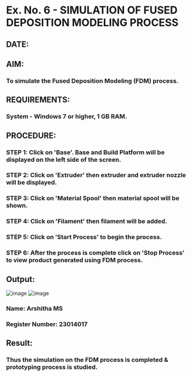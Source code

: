# Ex. No. 6 - SIMULATION OF FUSED DEPOSITION MODELING PROCESS

## DATE: 
## AIM:
### To simulate the Fused Deposition Modeling (FDM) process.

## REQUIREMENTS:
### System - Windows 7 or higher, 1 GB RAM.

## PROCEDURE:
### STEP 1: Click on 'Base'. Base and Build Platform will be displayed on the left side of the screen.
### STEP 2: Click on 'Extruder' then extruder and extruder nozzle will be displayed.
### STEP 3: Click on 'Material Spool' then material spool will be shown.
### STEP 4: Click on 'Filament' then filament will be added.
### STEP 5: Click on 'Start Process' to begin the process.
### STEP 6: After the process is complete click on 'Stop Process' to view product generated using FDM process.

## Output:
![image](https://github.com/arshitha7/Ex.-No---6.-SIMULATION-OF-FUSED-DEPOSITION-MODELING-PROCESS/assets/144979143/19db015d-cd26-423a-a7b6-1034a8556a44)
![image](https://github.com/arshitha7/Ex.-No---6.-SIMULATION-OF-FUSED-DEPOSITION-MODELING-PROCESS/assets/144979143/61e3c3d4-3200-4ac3-b967-d9c444bf0f63)


### Name: Arshitha MS
### Register Number: 23014017

## Result:
### Thus the simulation on the FDM process is completed & prototyping process is studied.

